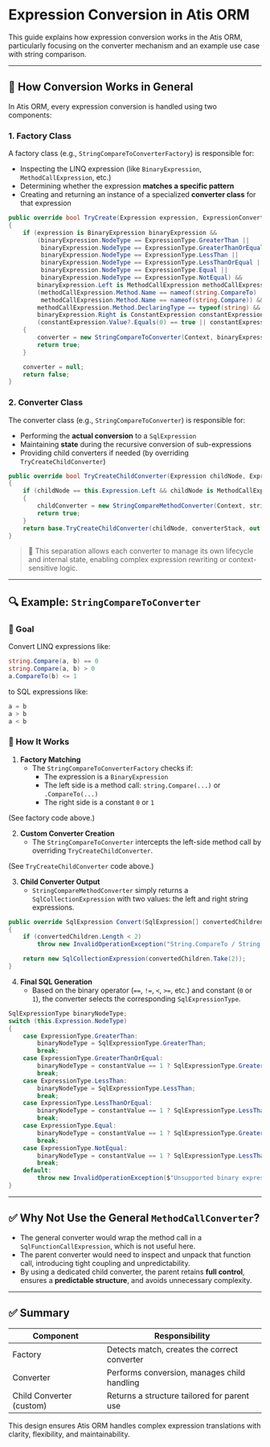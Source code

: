 # Expression Conversion in Atis ORM

This guide explains how expression conversion works in the Atis ORM, particularly focusing on the converter mechanism and an example use case with string comparison.

---

## 🧩 How Conversion Works in General

In Atis ORM, every expression conversion is handled using two components:

### 1. **Factory Class**
A factory class (e.g., `StringCompareToConverterFactory`) is responsible for:
- Inspecting the LINQ expression (like `BinaryExpression`, `MethodCallExpression`, etc.)
- Determining whether the expression **matches a specific pattern**
- Creating and returning an instance of a specialized **converter class** for that expression

```csharp
public override bool TryCreate(Expression expression, ExpressionConverterBase<Expression, SqlExpression>[] converterStack, out ExpressionConverterBase<Expression, SqlExpression> converter)
{
    if (expression is BinaryExpression binaryExpression &&
        (binaryExpression.NodeType == ExpressionType.GreaterThan ||
         binaryExpression.NodeType == ExpressionType.GreaterThanOrEqual ||
         binaryExpression.NodeType == ExpressionType.LessThan ||
         binaryExpression.NodeType == ExpressionType.LessThanOrEqual ||
         binaryExpression.NodeType == ExpressionType.Equal ||
         binaryExpression.NodeType == ExpressionType.NotEqual) &&
        binaryExpression.Left is MethodCallExpression methodCallExpression &&
        (methodCallExpression.Method.Name == nameof(string.CompareTo) ||
         methodCallExpression.Method.Name == nameof(string.Compare)) &&
        methodCallExpression.Method.DeclaringType == typeof(string) &&
        binaryExpression.Right is ConstantExpression constantExpression &&
        (constantExpression.Value?.Equals(0) == true || constantExpression.Value?.Equals(1) == true))
    {
        converter = new StringCompareToConverter(Context, binaryExpression, converterStack);
        return true;
    }

    converter = null;
    return false;
}
```

### 2. **Converter Class**
The converter class (e.g., `StringCompareToConverter`) is responsible for:
- Performing the **actual conversion** to a `SqlExpression`
- Maintaining **state** during the recursive conversion of sub-expressions
- Providing child converters if needed (by overriding `TryCreateChildConverter`)

```csharp
public override bool TryCreateChildConverter(Expression childNode, ExpressionConverterBase<Expression, SqlExpression>[] converterStack, out ExpressionConverterBase<Expression, SqlExpression> childConverter)
{
    if (childNode == this.Expression.Left && childNode is MethodCallExpression stringCompareMethodCall)
    {
        childConverter = new StringCompareMethodConverter(Context, stringCompareMethodCall, converterStack);
        return true;
    }
    return base.TryCreateChildConverter(childNode, converterStack, out childConverter);
}
```

> 📌 This separation allows each converter to manage its own lifecycle and internal state, enabling complex expression rewriting or context-sensitive logic.

---

## 🔍 Example: `StringCompareToConverter`

### 🎯 Goal

Convert LINQ expressions like:

```csharp
string.Compare(a, b) == 0
string.Compare(a, b) > 0
a.CompareTo(b) <= 1
```

to SQL expressions like:

```sql
a = b
a > b
a < b
```

### 🧠 How It Works

1. **Factory Matching**
   - The `StringCompareToConverterFactory` checks if:
     - The expression is a `BinaryExpression`
     - The left side is a method call: `string.Compare(...)` or `.CompareTo(...)`
     - The right side is a constant `0` or `1`

(See factory code above.)

2. **Custom Converter Creation**
   - The `StringCompareToConverter` intercepts the left-side method call by overriding `TryCreateChildConverter`.

(See `TryCreateChildConverter` code above.)

3. **Child Converter Output**
   - `StringCompareMethodConverter` simply returns a `SqlCollectionExpression` with two values: the left and right string expressions.

```csharp
public override SqlExpression Convert(SqlExpression[] convertedChildren)
{
    if (convertedChildren.Length < 2)
        throw new InvalidOperationException("String.CompareTo / String.Compare requires at least 2 arguments.");

    return new SqlCollectionExpression(convertedChildren.Take(2));
}
```

4. **Final SQL Generation**
   - Based on the binary operator (`==`, `!=`, `<`, `>=`, etc.) and constant (`0` or `1`), the converter selects the corresponding `SqlExpressionType`.

```csharp
SqlExpressionType binaryNodeType;
switch (this.Expression.NodeType)
{
    case ExpressionType.GreaterThan:
        binaryNodeType = SqlExpressionType.GreaterThan;
        break;
    case ExpressionType.GreaterThanOrEqual:
        binaryNodeType = constantValue == 1 ? SqlExpressionType.GreaterThan : SqlExpressionType.GreaterThanOrEqual;
        break;
    case ExpressionType.LessThan:
        binaryNodeType = SqlExpressionType.LessThan;
        break;
    case ExpressionType.LessThanOrEqual:
        binaryNodeType = constantValue == 1 ? SqlExpressionType.LessThan : SqlExpressionType.LessThanOrEqual;
        break;
    case ExpressionType.Equal:
        binaryNodeType = constantValue == 1 ? SqlExpressionType.GreaterThan : SqlExpressionType.Equal;
        break;
    case ExpressionType.NotEqual:
        binaryNodeType = constantValue == 1 ? SqlExpressionType.LessThanOrEqual : SqlExpressionType.NotEqual;
        break;
    default:
        throw new InvalidOperationException($"Unsupported binary expression type: {this.Expression.NodeType}.");
}
```

---

## ✅ Why Not Use the General `MethodCallConverter`?

- The general converter would wrap the method call in a `SqlFunctionCallExpression`, which is not useful here.
- The parent converter would need to inspect and unpack that function call, introducing tight coupling and unpredictability.
- By using a dedicated child converter, the parent retains **full control**, ensures a **predictable structure**, and avoids unnecessary complexity.

---

## ✅ Summary

| Component               | Responsibility                               |
|------------------------|-----------------------------------------------|
| Factory                | Detects match, creates the correct converter  |
| Converter              | Performs conversion, manages child handling   |
| Child Converter (custom) | Returns a structure tailored for parent use |

This design ensures Atis ORM handles complex expression translations with clarity, flexibility, and maintainability.
